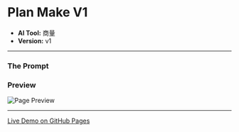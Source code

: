 # Plan Make V1

* **AI Tool:** 商量
* **Version:** v1

---

### The Prompt

>

### Preview

![Page Preview](./preview.png)

---

[Live Demo on GitHub Pages](https://your-username.github.io/AI-Frontend-Gallery/商量/plan-make-v1/)

